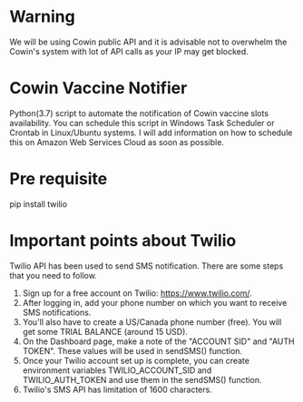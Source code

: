 # Warning 
We will be using Cowin public API and it is advisable not to overwhelm the Cowin's system with lot of API calls as your IP may get blocked.

# Cowin Vaccine Notifier
Python(3.7) script to automate the notification of Cowin vaccine slots availability. You can schedule this script in Windows Task Scheduler or Crontab in Linux/Ubuntu systems. I will add information on how to schedule this on Amazon Web Services Cloud as soon as possible.

# Pre requisite
pip install twilio

# Important points about Twilio
Twilio API has been used to send SMS notification. There are some steps that you need to follow.
1. Sign up for a free account on Twilio: https://www.twilio.com/.
2. After logging in, add your phone number on which you want to receive SMS notifications.
3. You'll also have to create a US/Canada phone number (free). You will get some TRIAL BALANCE (around 15 USD).
4. On the Dashboard page, make a note of the "ACCOUNT SID" and "AUTH TOKEN". These values will be used in sendSMS() function.
5. Once your Twilio account set up is complete, you can create environment variables TWILIO_ACCOUNT_SID and TWILIO_AUTH_TOKEN and use them in the sendSMS() function.
6. Twilio's SMS API has limitation of 1600 characters.